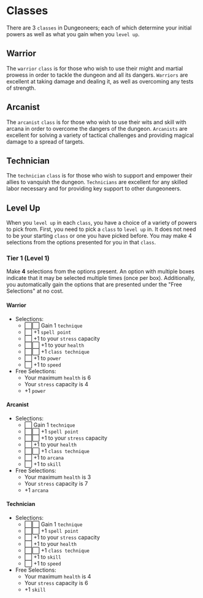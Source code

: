 # Classes

There are 3 `classes` in Dungeoneers; each of which determine your initial powers as well as what you gain when you `level up`.

## Warrior

The `warrior` `class` is for those who wish to use their might and martial prowess in order to tackle the dungeon and all its dangers. `Warriors` are excellent at taking damage and dealing it, as well as overcoming any tests of strength.

## Arcanist

The `arcanist` `class` is for those who wish to use their wits and skill with arcana in order to overcome the dangers of the dungeon. `Arcanists` are excellent for solving a variety of tactical challenges and providing magical damage to a spread of targets.

## Technician

The `technician` `class` is for those who wish to support and empower their allies to vanquish the dungeon. `Technicians` are excellent for any skilled labor necessary and for providing key support to other dungeoneers.

## Level Up

When you `level up` in each `class`, you have a choice of a variety of powers to pick from. First, you need to pick a `class` to `level up` in. It does not need to be your starting `class` or one you have picked before. You may make 4 selections from the options presented for you in that `class`.

### Tier 1 (Level 1)

Make **4** selections from the options present. An option with multiple boxes indicate that it may be selected multiple times (once per box). Additionally, you automatically gain the options that are presented under the "Free Selections" at no cost.

#### Warrior

-   Selections:
    -   ⬜️⬜️ Gain 1 `technique`
    -   ⬜️ +1 `spell point`
    -   ⬜️ +1 to your `stress` capacity
    -   ⬜️⬜️ +1 to your `health`
    -   ⬜️⬜️ +1 `class technique`
    -   ⬜️ +1 to `power`
    -   ⬜️ +1 to `speed`
-   Free Selections:
    -   Your maximum `health` is 6
    -   Your `stress` capacity is 4
    -   +1 `power`

#### Arcanist

-   Selections:
    -   ⬜️ Gain 1 `technique`
    -   ⬜️⬜️ +1 `spell point`
    -   ⬜️⬜️ +1 to your `stress` capacity
    -   ⬜️ +1 to your `health`
    -   ⬜️⬜️ +1 `class technique`
    -   ⬜️ +1 to `arcana`
    -   ⬜️ +1 to `skill`
-   Free Selections:
    -   Your maximum `health` is 3
    -   Your `stress` capacity is 7
    -   +1 `arcana`

#### Technician

-   Selections:
    -   ⬜️⬜️ Gain 1 `technique`
    -   ⬜️⬜️ +1 `spell point`
    -   ⬜️ +1 to your `stress` capacity
    -   ⬜️ +1 to your `health`
    -   ⬜️⬜️ +1 `class technique`
    -   ⬜️ +1 to `skill`
    -   ⬜️ +1 to `speed`
-   Free Selections:
    -   Your maximum `health` is 4
    -   Your `stress` capacity is 6
    -   +1 `skill`
